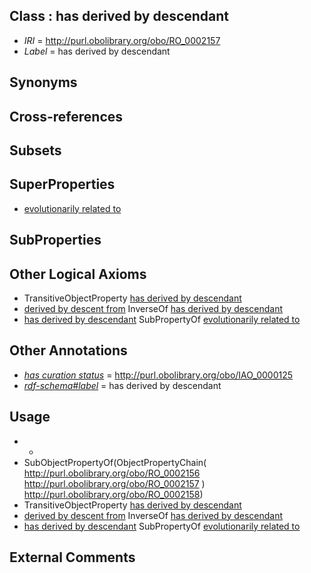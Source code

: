 
## Class : has derived by descendant

 * *IRI* = http://purl.obolibrary.org/obo/RO_0002157
 * *Label* = has derived by descendant

## Synonyms


## Cross-references


## Subsets


## SuperProperties

 * [evolutionarily related to](../../RO/20/RO_0002320.md)

## SubProperties


## Other Logical Axioms

 * TransitiveObjectProperty [has derived by descendant](../../RO/57/RO_0002157.md)
 * [derived by descent from](../../RO/56/RO_0002156.md) InverseOf [has derived by descendant](../../RO/57/RO_0002157.md)
 * [has derived by descendant](../../RO/57/RO_0002157.md) SubPropertyOf [evolutionarily related to](../../RO/20/RO_0002320.md)

## Other Annotations

 * *[has curation status](../../IAO/14/IAO_0000114.md)* = http://purl.obolibrary.org/obo/IAO_0000125
 * *[rdf-schema#label](../../el/rdf-schema#label.md)* = has derived by descendant

## Usage

 * -
 * SubObjectPropertyOf(ObjectPropertyChain( <http://purl.obolibrary.org/obo/RO_0002156> <http://purl.obolibrary.org/obo/RO_0002157> ) <http://purl.obolibrary.org/obo/RO_0002158>)
 * TransitiveObjectProperty [has derived by descendant](../../RO/57/RO_0002157.md)
 * [derived by descent from](../../RO/56/RO_0002156.md) InverseOf [has derived by descendant](../../RO/57/RO_0002157.md)
 * [has derived by descendant](../../RO/57/RO_0002157.md) SubPropertyOf [evolutionarily related to](../../RO/20/RO_0002320.md)

## External Comments

